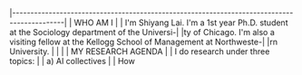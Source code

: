 |--------------------------------------------------------------------------------------------|
|                                         WHO AM I                                           |
|  I'm Shiyang Lai. I'm a 1st year Ph.D. student at the Sociology department of the Universi-|
|ty of Chicago. I'm also a visiting fellow at the Kellogg School of Management at Northweste-|
|rn University.                                                                              |
|                                                                                            |
|                                    MY RESEARCH AGENDA                                      |
|  I do research under three topics:                                                         |
|    a) AI collectives                                                                       |
|       How 